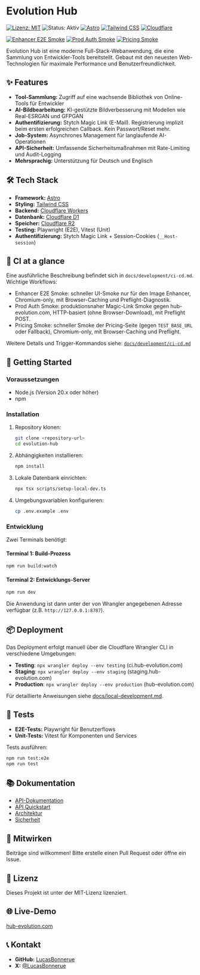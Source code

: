 # Evolution Hub

[![Lizenz: MIT](https://img.shields.io/badge/Lizenz-MIT-blue.svg)](https://opensource.org/licenses/MIT)
![Status: Aktiv](https://img.shields.io/badge/Status-Aktiv-brightgreen)
[![Astro](https://img.shields.io/badge/Astro-BC52EE?logo=astro&logoColor=fff)](https://astro.build/)
[![Tailwind CSS](https://img.shields.io/badge/Tailwind_CSS-38B2AC?logo=tailwind-css&logoColor=fff)](https://tailwindcss.com/)
[![Cloudflare](https://img.shields.io/badge/Cloudflare-F38020?logo=cloudflare&logoColor=fff)](https://workers.cloudflare.com/)

<!-- CI Badges -->
[![Enhancer E2E Smoke](https://github.com/HubEvolution/EvolutionHub/actions/workflows/enhancer-e2e-smoke.yml/badge.svg?branch=main)](https://github.com/HubEvolution/EvolutionHub/actions/workflows/enhancer-e2e-smoke.yml)
[![Prod Auth Smoke](https://github.com/HubEvolution/EvolutionHub/actions/workflows/prod-auth-smoke.yml/badge.svg?branch=main)](https://github.com/HubEvolution/EvolutionHub/actions/workflows/prod-auth-smoke.yml)
[![Pricing Smoke](https://github.com/HubEvolution/EvolutionHub/actions/workflows/pricing-smoke.yml/badge.svg?branch=main)](https://github.com/HubEvolution/EvolutionHub/actions/workflows/pricing-smoke.yml)

Evolution Hub ist eine moderne Full-Stack-Webanwendung, die eine Sammlung von Entwickler-Tools bereitstellt. Gebaut mit den neuesten Web-Technologien für maximale Performance und Benutzerfreundlichkeit.

## ✨ Features

- **Tool-Sammlung:** Zugriff auf eine wachsende Bibliothek von Online-Tools für Entwickler
- **AI-Bildbearbeitung:** KI-gestützte Bildverbesserung mit Modellen wie Real-ESRGAN und GFPGAN
- **Authentifizierung:** Stytch Magic Link (E-Mail). Registrierung implizit beim ersten erfolgreichen Callback. Kein Passwort/Reset mehr.
- **Job-System:** Asynchrones Management für langlaufende AI-Operationen
- **API-Sicherheit:** Umfassende Sicherheitsmaßnahmen mit Rate-Limiting und Audit-Logging
- **Mehrsprachig:** Unterstützung für Deutsch und Englisch

## 🛠 Tech Stack

- **Framework:** [Astro](https://astro.build/)
- **Styling:** [Tailwind CSS](https://tailwindcss.com/)
- **Backend:** [Cloudflare Workers](https://workers.cloudflare.com/)
- **Datenbank:** [Cloudflare D1](https://developers.cloudflare.com/d1/)
- **Speicher:** [Cloudflare R2](https://developers.cloudflare.com/r2/)
- **Testing:** Playwright (E2E), Vitest (Unit)
- **Authentifizierung:** Stytch Magic Link + Session-Cookies (`__Host-session`)

## 🧭 CI at a glance

Eine ausführliche Beschreibung befindet sich in `docs/development/ci-cd.md`. Wichtige Workflows:

- Enhancer E2E Smoke: schneller UI-Smoke nur für den Image Enhancer, Chromium-only, mit Browser-Caching und Preflight-Diagnostik.
- Prod Auth Smoke: produktionsnaher Magic-Link Smoke gegen hub-evolution.com, HTTP-basiert (ohne Browser-Download), mit Preflight POST.
- Pricing Smoke: schneller Smoke der Pricing-Seite (gegen `TEST_BASE_URL` oder Fallback), Chromium-only, mit Browser-Caching und Preflight.

Weitere Details und Trigger-Kommandos siehe: [`docs/development/ci-cd.md`](./docs/development/ci-cd.md)

## 🚀 Getting Started

### Voraussetzungen

- Node.js (Version 20.x oder höher)
- npm

### Installation

1. Repository klonen:

   ```bash
   git clone <repository-url>
   cd evolution-hub
   ```

2. Abhängigkeiten installieren:

   ```bash
   npm install
   ```

3. Lokale Datenbank einrichten:

   ```bash
   npx tsx scripts/setup-local-dev.ts
   ```

4. Umgebungsvariablen konfigurieren:

   ```bash
   cp .env.example .env
   ```

### Entwicklung

Zwei Terminals benötigt:

#### Terminal 1: Build-Prozess

```bash
npm run build:watch
```

#### Terminal 2: Entwicklungs-Server

```bash
npm run dev
```

Die Anwendung ist dann unter der von Wrangler angegebenen Adresse verfügbar (z.B. `http://127.0.0.1:8787`).

## 📦 Deployment

Das Deployment erfolgt manuell über die Cloudflare Wrangler CLI in verschiedene Umgebungen:

- **Testing**: `npx wrangler deploy --env testing` (ci.hub-evolution.com)
- **Staging**: `npx wrangler deploy --env staging` (staging.hub-evolution.com)
- **Production**: `npx wrangler deploy --env production` (hub-evolution.com)

Für detaillierte Anweisungen siehe [docs/local-development.md](docs/local-development.md).

## 🧪 Tests

- **E2E-Tests:** Playwright für Benutzerflows
- **Unit-Tests:** Vitest für Komponenten und Services

Tests ausführen:

```bash
npm run test:e2e
npm run test
```

## 📚 Dokumentation

- [API-Dokumentation](./docs/api/)
- [API Quickstart](./docs/api/README.md)
- [Architektur](./docs/architecture/)
- [Sicherheit](./docs/security/)

## 🤝 Mitwirken

Beiträge sind willkommen! Bitte erstelle einen Pull Request oder öffne ein Issue.

## 📄 Lizenz

Dieses Projekt ist unter der MIT-Lizenz lizenziert.

## 🌐 Live-Demo

[hub-evolution.com](https://hub-evolution.com)

## 📞 Kontakt

- **GitHub:** [LucasBonnerue](https://github.com/LucasBonnerue)
- **X:** [@LucasBonnerue](https://twitter.com/LucasBonnerue)
